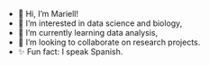 - 💃 Hi, I’m Mariell!
- 📝 I’m interested in data science and biology,
- 🌱 I’m currently learning data analysis,
- 💞️ I’m looking to collaborate on research projects.
- ✨ Fun fact: I speak Spanish.

<!---
mariell-morven/mariell-morven is a ✨ special ✨ repository because its `README.md` (this file) appears on your GitHub profile.
You can click the Preview link to take a look at your changes.
--->
